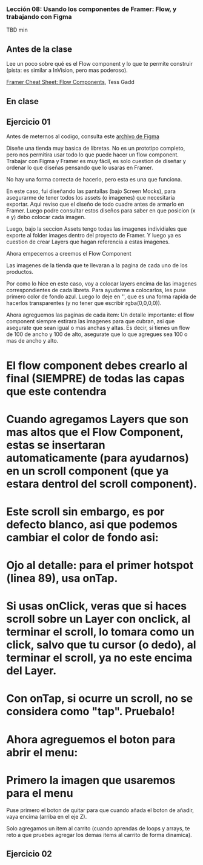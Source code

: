 ### Lección 08: Usando los componentes de Framer: Flow, y trabajando con Figma


TBD min

## Antes de la clase

Lee un poco sobre qué es el Flow component y lo que te permite construir (pista: es similar a InVision, pero mas poderoso).

[Framer Cheat Sheet: Flow Components](https://blog.framer.com/framer-cheat-sheet-flow-components-46c2dd6e7ea6?source=user_profile---------0----------------), Tess Gadd

## En clase

## Ejercicio 01

Antes de meternos al codigo, consulta este [archivo de Figma](https://www.figma.com/file/Hm1B6rHdcKgfO7GOYU3e09X5/cart-Page-1)

Diseñe una tienda muy basica de libretas. No es un prototipo completo, pero nos permitira usar todo lo que puede hacer un flow component. Trabajar con Figma y Framer es muy fácil, es solo cuestion de diseñar y ordenar lo que diseñas pensando que lo usaras en Framer.

No hay una forma correcta de hacerlo, pero esta es una que funciona.

En este caso, fui diseñando las pantallas (bajo Screen Mocks), para asegurarme de tener todos los assets (o imagenes) que necesitaria exportar. Aqui reviso que el diseño de todo cuadre antes de armarlo en Framer. Luego podre consultar estos diseños para saber en que posicion (x e y) debo colocar cada imagen.

Luego, bajo la seccion Assets tengo todas las imagenes individiales que exporte al folder images dentro del proyecto de Framer. Y luego ya es cuestion de crear Layers que hagan referencia a estas imagenes.

Ahora empecemos a creemos el Flow Component

Las imagenes de la tienda que te llevaran a la pagina de cada uno de los productos.

Por como lo hice en este caso, voy a colocar layers encima de las imagenes correspondientes de cada libreta. Para ayudarme a colocarlos, les puse primero color de fondo azul. Luego lo deje en '', que es una forma rapida de hacerlos transparentes (y no tener que escribir rgba(0,0,0,0)).

Ahora agreguemos las paginas de cada item:
Un detalle importante: el flow component siempre estirara las imagenes para que cubran, asi que asegurate que sean igual o mas anchas y altas. Es decir, si tienes un flow de 100 de ancho y 100 de alto, asegurate que lo que agregues sea 100 o mas de ancho y alto.

# El flow component debes crearlo al final (SIEMPRE) de todas las capas que este contendra

# Cuando agregamos Layers que son mas altos que el Flow Component, estas se insertaran automaticamente (para ayudarnos) en un scroll component (que ya estara dentrol del scroll component).

# Este scroll sin embargo, es por defecto blanco, asi que podemos cambiar el color de fondo asi:

# Ojo al detalle: para el primer hotspot (linea 89), usa onTap.
# Si usas onClick, veras que si haces scroll sobre un Layer con onclick, al terminar el scroll, lo tomara como un click, salvo que tu cursor (o dedo), al terminar el scroll, ya no este encima del Layer.

# Con onTap, si ocurre un scroll, no se considera como "tap". Pruebalo!

# Ahora agreguemos el boton para abrir el menu:

# Primero la imagen que usaremos para el menu

Puse primero el boton de quitar para que cuando añada el boton de añadir, vaya encima (arriba en el eje Z).

Solo agregamos un item al carrito (cuando aprendas de loops y arrays, te reto a que pruebes agregar los demas items al carrito de forma dinamica).

## Ejercicio 02
